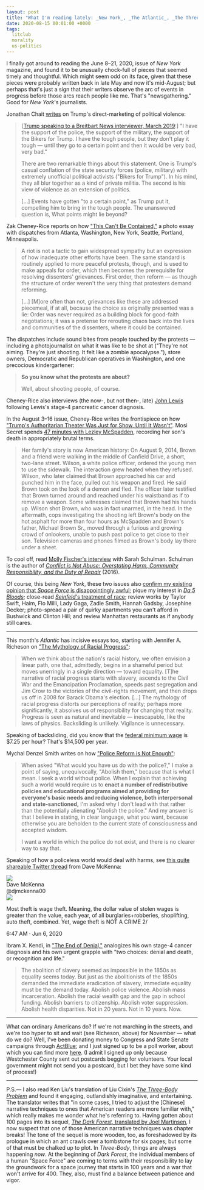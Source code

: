 ```yaml
---
layout: post
title: "What I'm reading lately: _New York_, _The Atlantic_, _The Three-Body Problem_"
date: 2020-08-15 00:01:00 +0000
tags:
  litclub
  morality
  us-politics
---
```


I finally got around to reading the June 8–21, 2020, issue of _New York_ magazine,
and found it to be unusually chock-full of pieces that seemed timely and thoughtful.
Which might seem odd on its face, given that these pieces were probably written back
in late May and now it's mid-August; but perhaps that's just a sign that their writers
observe the arc of events in progress before those arcs reach people like me.
That's "newsgathering." Good for _New York_'s journalists.

Jonathan Chait [writes](https://nymag.com/intelligencer/2020/06/trump-has-gone-full-authoritarian.html)
on Trump's direct-marketing of political violence:

> [[Trump speaking to a Breitbart News interviewer, March 2019](https://www.breitbart.com/politics/2019/03/13/exclusive-president-donald-trump-paul-ryan-blocked-subpoenas-of-democrats/):]
> "I have the support of the police, the support of the military, the support of the Bikers for Trump.
> I have the tough people, but they don't play it tough — until they go to a certain point
> and then it would be very bad, very bad."
>
> There are two remarkable things about this statement. One is Trump's
> casual conflation of the state security forces (police, military)
> with extremely unofficial political activists ("Bikers for Trump").
> In his mind, they all blur together as a kind of private militia.
> The second is his view of violence as an extension of politics.
>
> [...] Events have gotten "to a certain point," as Trump put it,
> compelling him to bring in the tough people. The unanswered question is,
> What points might lie beyond?

Zak Cheney-Rice reports on how ["This Can't Be Contained,"](https://nymag.com/intelligencer/2020/06/george-floyd-protests-america.html)
a photo essay with dispatches from Atlanta, Washington, New York, Seattle, Portland, Minneapolis.

> A riot is not a tactic to gain widespread sympathy but an expression of how
> inadequate other efforts have been. The same standard is routinely applied to
> more peaceful protests, though, and is used to make appeals for order, which then
> becomes the prerequisite for resolving dissenters' grievances. First order,
> then reform — as though the structure of order weren't the very thing that protesters
> demand reforming.
>
> [...] [M]ore often than not, grievances like these are addressed piecemeal,
> if at all, because the choice as originally presented was a lie: Order was never
> required as a building block for good-faith negotiations; it was a pretense for
> rerouting chaos back into the lives and communities of the dissenters, where
> it could be contained.

The dispatches include sound bites from people touched by the protests — including a
photojournalist on what it was like to be shot at ("They're not aiming. They're just shooting.
It felt like a zombie apocalypse."), store owners, Democratic and Republican operatives
in Washington, and one precocious kindergartener:

> <b>So you know what the protests are about?</b>
>
> Well, about shooting people, of course.

Cheney-Rice also interviews (the now-, but not then-, late)
[John Lewis](https://en.wikipedia.org/wiki/John_Lewis) following Lewis's
stage-4 pancreatic cancer diagnosis.

In the August 3–16 issue, Cheney-Rice writes the frontispiece on how
["Trump's Authoritarian Theater Was Just for Show, Until It Wasn't"](https://nymag.com/intelligencer/2020/08/trumps-authoritarianism-portland-protests.html).
Mosi Secret spends [47 minutes with Lezley McSpadden](https://nymag.com/intelligencer/2020/07/lezley-mcspadden-is-still-fighting.html),
recording her son's death in appropriately brutal terms.

> Her family's story is now American history: On August 9, 2014,
> Brown and a friend were walking in the middle of Canfield Drive,
> a short, two-lane street. Wilson, a white police officer, ordered
> the young men to use the sidewalk. The interaction grew heated
> when they refused. Wilson, who later claimed that Brown approached
> his car and punched him in the face, pulled out his weapon and fired.
> He said Brown took on the look of a demon and fled. The officer later
> testified that Brown turned around and reached under his waistband
> as if to remove a weapon. Some witnesses claimed that Brown had his
> hands up. Wilson shot Brown, who was in fact unarmed, in the head.
> In the aftermath, cops investigating the shooting left Brown's body
> on the hot asphalt for more than four hours as McSpadden and
> Brown's father, Michael Brown Sr., moved through a furious and
> growing crowd of onlookers, unable to push past police to get close
> to their son. Television cameras and phones filmed as Brown's body
> lay there under a sheet.

To cool off, read [Molly Fischer's interview](https://www.thecut.com/2020/08/sarah-schulman-conflict-is-not-abuse.html)
with Sarah Schulman. Schulman is the author of [_Conflict is Not Abuse: Overstating Harm,
Community Responsibility, and the Duty of Repair_](https://amzn.to/341MYdX) (2016).

Of course, this being _New York_, these two issues also
[confirm my existing opinion that _Space Force_ is disappointingly awful](https://www.vulture.com/article/space-force-netflix-review.html);
pique my interest in [_Da 5 Bloods_](https://www.vulture.com/article/spike-lee-da-5-bloods.html);
close-read [_Seinfeld_'s treatment of race](https://www.vulture.com/2020/08/seinfeld-rewatch-close-read.html);
review works by Taylor Swift, Haim, Flo Milli, Lady Gaga, Zadie Smith, Hannah Gadsby, Josephine Decker;
photo-spread a pair of quirky apartments you can't afford in Bushwick and Clinton Hill;
and review Manhattan restaurants as if anybody still cares.

----

This month's _Atlantic_ has incisive essays too, starting with Jennifer A. Richeson
on ["The Mythology of Racial Progress"](https://www.theatlantic.com/magazine/archive/2020/09/the-mythology-of-racial-progress/614173/):

> When we think about the nation's racial history, we often envision a linear path,
> one that, admittedly, begins in a shameful period but moves unerringly in a single
> direction — toward equality. [T]he narrative of racial progress starts with slavery,
> ascends to the Civil War and the Emancipation Proclamation, speeds past segregation
> and Jim Crow to the victories of the civil-rights movement, and then drops us off
> in 2008 for Barack Obama's election. [...]
> The mythology of racial progress distorts our perceptions of reality; perhaps more
> significantly, it absolves us of responsibility for changing that reality. Progress
> is seen as natural and inevitable — inescapable, like the laws of physics.
> Backsliding is unlikely. Vigilance is unnecessary.

Speaking of backsliding, did you know that the
[federal minimum wage](https://en.wikipedia.org/wiki/Minimum_wage_in_the_United_States)
is $7.25 per hour? That's $14,500 per year.

Mychal Denzel Smith writes on how ["Police Reform is Not Enough"](https://www.theatlantic.com/magazine/archive/2020/09/police-reform-is-not-enough/614176/):

> When asked "What would you have us do with the police?," I make a point of saying,
> unequivocally, "Abolish them," because that is what I mean. I seek a world without police.
> When I explain that achieving such a world would require us to <b>enact a number of
> redistributive policies and educational programs aimed at providing for everyone's
> basic needs and reducing violence, both interpersonal and state-sanctioned,</b>
> I'm asked why I don't lead with that rather than the potentially alienating
> "Abolish the police." And my answer is that I believe in stating, in clear language,
> what you want, because otherwise you are beholden to the current state of consciousness
> and accepted wisdom.
>
> I want a world in which the police do not exist, and there is no clearer way to say that.

Speaking of how a policeless world would deal with harms, see
[this quite shareable Twitter thread](https://web.archive.org/web/20200614175557/https://twitter.com/djmckenna00/status/1269218616861437952)
from Dave McKenna:

<div class="fake-tweet">
  <div>
    <div class="fake-tweet-firstline">
      <div>
        <a href="https://twitter.com/djmckenna00"><img src="/blog/images/twitter-avatar-djmckenna00.jpg" class="fake-tweet-avatar"/></a>
      </div>
      <div class="fake-tweet-byline">Dave McKenna<br><span class="fake-tweet-light">@djmckenna00</span></div>
      <a href="https://twitter.com/djmckenna00/status/1269219453637623808"><img src="/blog/images/twitter-logo.svg"/></a>
    </div>
    <p>Most theft is wage theft.
    Meaning, the dollar value of stolen wages is greater than the value, each year,
    of all burglaries+robberies, shoplifting, auto theft, combined. Yet, wage theft is NOT A CRIME 2/</p>
    <p class="fake-tweet-light">6:47 AM · Jun 6, 2020</p>
  </div>
</div>

Ibram X. Kendi, in ["The End of Denial,"](https://www.theatlantic.com/magazine/archive/2020/09/the-end-of-denial/614194/)
analogizes his own stage-4 cancer diagnosis and his own urgent grapple with "two choices: denial and death, or recognition and life."

> The abolition of slavery seemed as impossible in the 1850s as equality seems today.
> But just as the abolitionists of the 1850s demanded the immediate eradication of slavery,
> immediate equality must be the demand today. Abolish police violence.
> Abolish mass incarceration. Abolish the racial wealth gap and the gap in school funding.
> Abolish barriers to citizenship. Abolish voter suppression. Abolish health disparities.
> Not in 20 years. Not in 10 years. Now.

----

What can ordinary Americans do? If we're not marching in the streets, and we're too hyper to sit and wait
(see Richeson, above) for November — what do we do? Well, I've been donating money to Congress and
State Senate campaigns through [ActBlue](https://en.wikipedia.org/wiki/ActBlue);
and I just signed up to be a poll worker, about which you can find more
[here](https://www.eac.gov/voters/become-poll-worker).
(I admit I signed up only because Westchester County sent out postcards begging for volunteers.
Your local government might not send you a postcard, but I bet they have some kind of process!)

----

P.S.— I also read Ken Liu's translation of Liu Cixin's
[_The Three-Body Problem_](https://en.wikipedia.org/wiki/The_Three-Body_Problem_(novel))
and found it engaging, outlandishly imaginative, and entertaining. The translator writes that
"in some cases, I tried to adjust the [Chinese] narrative techniques to ones that American readers are
more familiar with," which really makes me wonder what he's referring to. Having gotten about 100 pages
into its sequel, [_The Dark Forest_, translated by Joel Martinsen](https://amzn.to/3iNASJN), I now suspect that
one of those American narrative techniques was chapter breaks! The tone of the sequel is more wooden, too,
as foreshadowed by its prologue in which an ant crawls over a tombstone for six pages; but some of that
must be chalked up to plot. In _Three-Body_, things are always happening _now_. At the beginning of _Dark Forest_,
the individual members of a human "Space Force" are coming to terms with their responsibility to lay the
groundwork for a space journey that starts in 100 years and a war that won't arrive for 400. They,
also, must find a balance between patience and vigor.
